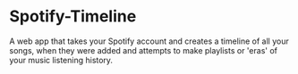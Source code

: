 # Spotify-Timeline
A web app that takes your Spotify account and creates a timeline of all your songs, when they were added and attempts to make playlists or 'eras' of your music listening history.
